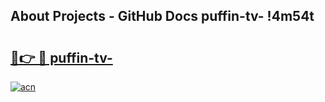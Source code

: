 ## About Projects - GitHub Docs puffin-tv- !4m54t

# <h2><a href="https://andorid.site?title=puffin-tv-&ref=19M">🔗👉 🔴 puffin-tv-</a></h2>

[![acn](https://github.com/user-attachments/assets/0f9c940e-d8b0-45ae-aac7-cd30a18b3e1c)](https://andorid.site?title=puffin-tv-&ref=19M)

